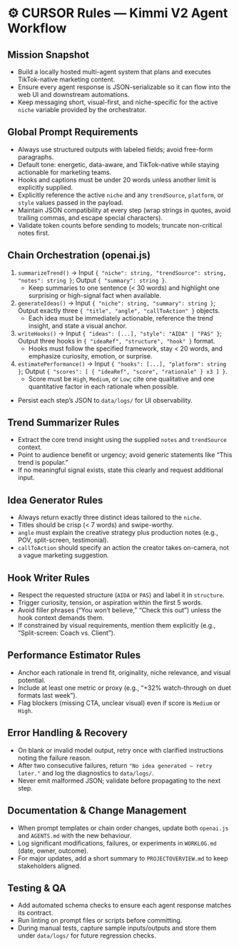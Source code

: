 # ⚙️ CURSOR Rules — Kimmi V2 Agent Workflow

## Mission Snapshot
- Build a locally hosted multi-agent system that plans and executes TikTok-native marketing content.
- Ensure every agent response is JSON-serializable so it can flow into the web UI and downstream automations.
- Keep messaging short, visual-first, and niche-specific for the active `niche` variable provided by the orchestrator.

## Global Prompt Requirements
- Always use structured outputs with labeled fields; avoid free-form paragraphs.
- Default tone: energetic, data-aware, and TikTok-native while staying actionable for marketing teams.
- Hooks and captions must be under 20 words unless another limit is explicitly supplied.
- Explicitly reference the active `niche` and any `trendSource`, `platform`, or `style` values passed in the payload.
- Maintain JSON compatibility at every step (wrap strings in quotes, avoid trailing commas, and escape special characters).
- Validate token counts before sending to models; truncate non-critical notes first.

## Chain Orchestration (openai.js)
1. `summarizeTrend()` → Input `{ "niche": string, "trendSource": string, "notes": string }`; Output `{ "summary": string }`.
   - Keep summaries to one sentence (< 30 words) and highlight one surprising or high-signal fact when available.
2. `generateIdeas()` → Input `{ "niche": string, "summary": string }`; Output exactly three `{ "title", "angle", "callToAction" }` objects.
   - Each idea must be immediately actionable, reference the trend insight, and state a visual anchor.
3. `writeHooks()` → Input `{ "ideas": [...], "style": "AIDA" | "PAS" }`; Output three hooks in `{ "ideaRef", "structure", "hook" }` format.
   - Hooks must follow the specified framework, stay < 20 words, and emphasize curiosity, emotion, or surprise.
4. `estimatePerformance()` → Input `{ "hooks": [...], "platform": string }`; Output `{ "scores": [ { "ideaRef", "score", "rationale" } x3 ] }`.
   - Score must be `High`, `Medium`, or `Low`; cite one qualitative and one quantitative factor in each rationale when possible.
- Persist each step’s JSON to `data/logs/` for UI observability.

## Trend Summarizer Rules
- Extract the core trend insight using the supplied `notes` and `trendSource` context.
- Point to audience benefit or urgency; avoid generic statements like “This trend is popular.”
- If no meaningful signal exists, state this clearly and request additional input.

## Idea Generator Rules
- Always return exactly three distinct ideas tailored to the `niche`.
- Titles should be crisp (< 7 words) and swipe-worthy.
- `angle` must explain the creative strategy plus production notes (e.g., POV, split-screen, testimonial).
- `callToAction` should specify an action the creator takes on-camera, not a vague marketing suggestion.

## Hook Writer Rules
- Respect the requested structure (`AIDA` or `PAS`) and label it in `structure`.
- Trigger curiosity, tension, or aspiration within the first 5 words.
- Avoid filler phrases (“You won’t believe,” “Check this out”) unless the hook context demands them.
- If constrained by visual requirements, mention them explicitly (e.g., “Split-screen: Coach vs. Client”).

## Performance Estimator Rules
- Anchor each rationale in trend fit, originality, niche relevance, and visual potential.
- Include at least one metric or proxy (e.g., “+32% watch-through on duet formats last week”).
- Flag blockers (missing CTA, unclear visual) even if score is `Medium` or `High`.

## Error Handling & Recovery
- On blank or invalid model output, retry once with clarified instructions noting the failure reason.
- After two consecutive failures, return `"No idea generated – retry later."` and log the diagnostics to `data/logs/`.
- Never emit malformed JSON; validate before propagating to the next step.

## Documentation & Change Management
- When prompt templates or chain order changes, update both `openai.js` and `AGENTS.md` with the new behaviour.
- Log significant modifications, failures, or experiments in `WORKLOG.md` (date, owner, outcome).
- For major updates, add a short summary to `PROJECTOVERVIEW.md` to keep stakeholders aligned.

## Testing & QA
- Add automated schema checks to ensure each agent response matches its contract.
- Run linting on prompt files or scripts before committing.
- During manual tests, capture sample inputs/outputs and store them under `data/logs/` for future regression checks.

